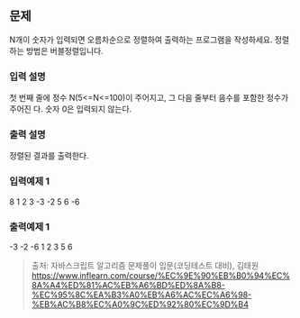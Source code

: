 ## 문제
N개이 숫자가 입력되면 오름차순으로 정렬하여 출력하는 프로그램을 작성하세요. 정렬하는 방법은 버블정렬입니다.

### 입력 설명
첫 번째 줄에 정수 N(5<=N<=100)이 주어지고, 그 다음 줄부터 음수를 포함한 정수가 주어진 다. 숫자 0은 입력되지 않는다.

### 출력 설명 
정렬된 결과를 출력한다.

### 입력예제 1
8
1 2 3 -3 -2 5 6 -6

### 출력예제 1
-3 -2 -6 1 2 3 5 6


> 출처: 자바스크립트 알고리즘 문제풀이 입문(코딩테스트 대비), 김태원
https://www.inflearn.com/course/%EC%9E%90%EB%B0%94%EC%8A%A4%ED%81%AC%EB%A6%BD%ED%8A%B8-%EC%95%8C%EA%B3%A0%EB%A6%AC%EC%A6%98-%EB%AC%B8%EC%A0%9C%ED%92%80%EC%9D%B4